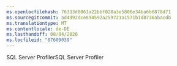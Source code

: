 ```yaml
---
ms.openlocfilehash: 76333d8061a22bbf028a3e5806e34ba6b6878d71
ms.sourcegitcommit: ad4d92dce894592a259721a1571b1d8736abacdb
ms.translationtype: MT
ms.contentlocale: de-DE
ms.lasthandoff: 08/04/2020
ms.locfileid: "87609039"
---
```

 <span data-ttu-id="c4a24-101">SQL Server Profiler</span><span class="sxs-lookup"><span data-stu-id="c4a24-101">SQL Server Profiler</span></span> 